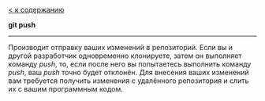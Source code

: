 [< к содержанию](./readme.md)

**git push**

---
Производит отправку ваших изменений в репозиторий. Если вы и другой разработчик одновременно клонируете, затем он выполняет команду *push*, то, если после него вы попытаетесь выполнить команду *push*, ваш *push* точно будет отклонён. Для внесения ваших изменений вам требуется получить изменения с удалённого репозитория и слить их с вашим программным кодом.